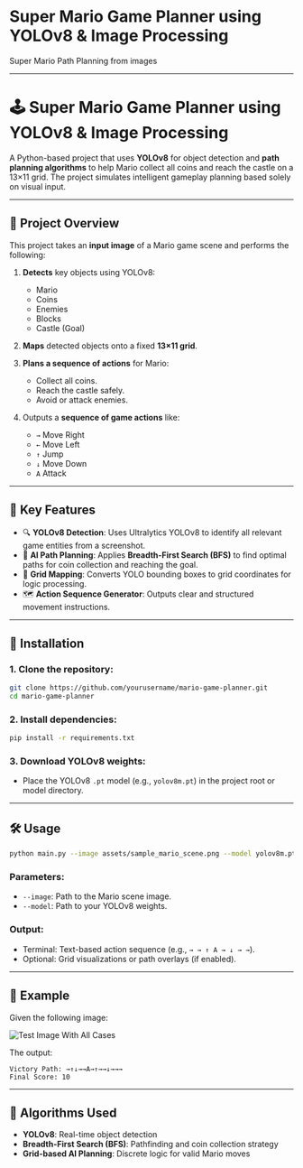 # Super Mario Game Planner using YOLOv8 & Image Processing
Super Mario Path Planning from images

---

# 🕹️ Super Mario Game Planner using YOLOv8 & Image Processing

A Python-based project that uses **YOLOv8** for object detection and **path planning algorithms** to help Mario collect all coins and reach the castle on a 13×11 grid. The project simulates intelligent gameplay planning based solely on visual input.

---

## 📸 Project Overview

This project takes an **input image** of a Mario game scene and performs the following:

1. **Detects** key objects using YOLOv8:

   * Mario
   * Coins
   * Enemies
   * Blocks
   * Castle (Goal)
2. **Maps** detected objects onto a fixed **13×11 grid**.
3. **Plans a sequence of actions** for Mario:

   * Collect all coins.
   * Reach the castle safely.
   * Avoid or attack enemies.
4. Outputs a **sequence of game actions** like:

   * `→` Move Right
   * `←` Move Left
   * `↑` Jump
   * `↓` Move Down
   * `A` Attack

---

## 🧠 Key Features

* 🔍 **YOLOv8 Detection**: Uses Ultralytics YOLOv8 to identify all relevant game entities from a screenshot.
* 🧭 **AI Path Planning**: Applies **Breadth-First Search (BFS)** to find optimal paths for coin collection and reaching the goal.
* 🧩 **Grid Mapping**: Converts YOLO bounding boxes to grid coordinates for logic processing.
* 🗺️ **Action Sequence Generator**: Outputs clear and structured movement instructions.

---

## 🚀 Installation

### 1. Clone the repository:

```bash
git clone https://github.com/yourusername/mario-game-planner.git
cd mario-game-planner
```

### 2. Install dependencies:

```bash
pip install -r requirements.txt
```

### 3. Download YOLOv8 weights:

* Place the YOLOv8 `.pt` model (e.g., `yolov8m.pt`) in the project root or model directory.

---

## 🛠️ Usage

```bash
python main.py --image assets/sample_mario_scene.png --model yolov8m.pt
```

### Parameters:

* `--image`: Path to the Mario scene image.
* `--model`: Path to your YOLOv8 weights.

### Output:

* Terminal: Text-based action sequence (e.g., `→ → ↑ A → ↓ → →`).
* Optional: Grid visualizations or path overlays (if enabled).

---

## 🧪 Example

Given the following image:

![Test Image With All Cases](https://github.com/user-attachments/assets/ae67375d-8242-4bcf-8c04-1afbd85fd24e)


The output:

```
Victory Path: →↑↓→→A→↑→→↓→→→
Final Score: 10
```

---


## 🧠 Algorithms Used

* **YOLOv8**: Real-time object detection
* **Breadth-First Search (BFS)**: Pathfinding and coin collection strategy
* **Grid-based AI Planning**: Discrete logic for valid Mario moves
